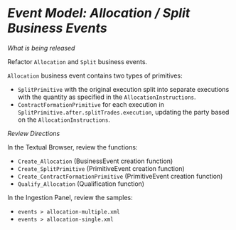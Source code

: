 # *Event Model: Allocation / Split Business Events*

_What is being released_

Refactor `Allocation` and `Split` business events.

`Allocation` business event contains two types of primitives:
- `SplitPrimitive` with the original execution split into separate executions with the quantity as specified in the `AllocationInstructions`.
- `ContractFormationPrimitive` for each execution in `SplitPrimitive.after.splitTrades.execution`, updating the party based on the `AllocationInstructions`.

_Review Directions_

In the Textual Browser, review the functions:

- `Create_Allocation` (BusinessEvent creation function)
- `Create_SplitPrimitive` (PrimitiveEvent creation function)
- `Create_ContractFormationPrimitive` (PrimitiveEvent creation function)
- `Qualify_Allocation` (Qualification function)

In the Ingestion Panel, review the samples:

- `events > allocation-multiple.xml`
- `events > allocation-single.xml`

